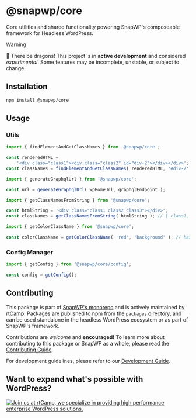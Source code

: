 # @snapwp/core

Core utilities and shared functionality powering SnapWP's composeable framework for Headless WordPress.

> [!WARNING]
> 🐉 There be dragons!
> This project is in **active development** and considered _experimental_. Some features may be incomplete, unstable, or subject to change.

## Installation

```bash
npm install @snapwp/core
```

## Usage

### Utils

```javascript
import { findElementAndGetClassNames } from '@snapwp/core';

const renderedHTML =
	'<div class="class1"><div class="class2" id="div-2"></div></div>';
const classNames = findElementAndGetClassNames( renderedHTML, '#div-2' ); // class2
```

```javascript
import { generateGraphqlUrl } from '@snapwp/core';

const url = generateGraphqlUrl( wpHomeUrl, graphqlEndpoint );
```

```javascript
import { getClassNamesFromString } from '@snapwp/core';

const htmlString = '<div class="class1 class2 class3"></div>';
const classNames = getClassNamesFromString( htmlString ); // [ class1, class2, class3 ]
```

```javascript
import { getColorClassName } from '@snapwp/core';

const colorClassName = getColorClassName( 'red', 'background' ); // has-red-background
```

### Config Manager

```javascript
import { getConfig } from '@snapwp/core/config';

const config = getConfig();
```

## Contributing

This package is part of [SnapWP's monorepo](https://github.com/rtCamp/snapwp) and is actively maintained by [rtCamp](https://rtcamp.com/). Packages are published to [npm](https://www.npmjs.com/) from the `packages` directory, and can be used standalone in the headless WordPress ecosystem or as part of SnapWP's framework.

Contributions are _welcome_ and **encouraged!** To learn more about contributing to this package or SnapWP as a whole, please read the [Contributing Guide](../../../.github/CONTRIBUTING.md).

For development guidelines, please refer to our [Development Guide](../../DEVELOPMENT.md).

## Want to expand what's possible with WordPress?

<a href="https://rtcamp.com/"><img src="https://rtcamp.com/wp-content/uploads/sites/2/2019/04/github-banner@2x.png" alt="Join us at rtCamp, we specialize in providing high performance enterprise WordPress solutions."></a>
